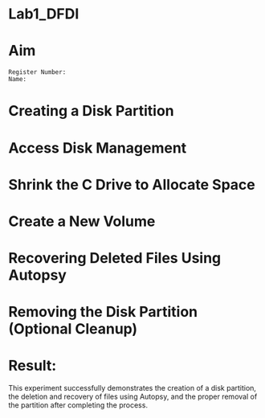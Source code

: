 # Lab1_DFDI
# Aim
```
Register Number:
Name:
```
# Creating a Disk Partition
# Access Disk Management
# Shrink the C Drive to Allocate Space
# Create a New Volume
# Recovering Deleted Files Using Autopsy
# Removing the Disk Partition (Optional Cleanup)
# Result:
This experiment successfully demonstrates the creation of a disk partition, the deletion and recovery of files using Autopsy, and the proper removal of the partition after completing the process.

